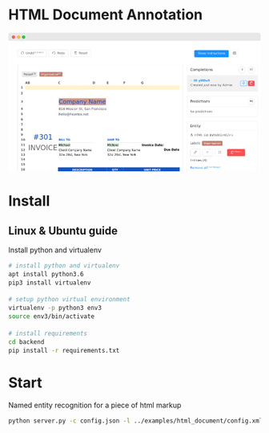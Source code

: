 
# HTML Document Annotation

![HTML Document Annotation](/images/screenshots/html_document.png "HTML Document Annotation")

# Install

## Linux & Ubuntu guide

Install python and virtualenv 

```bash
# install python and virtualenv 
apt install python3.6
pip3 install virtualenv

# setup python virtual environment 
virtualenv -p python3 env3
source env3/bin/activate

# install requirements 
cd backend
pip install -r requirements.txt
```

# Start

Named entity recognition for a piece of html markup

```bash
python server.py -c config.json -l ../examples/html_document/config.xml -i ../examples/html_document/tasks.json -o output
```
